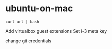 ubuntu-on-mac
=============



    curl url | bash

Add virtualbox guest extensions
Set i-3 meta key

change git credentials
